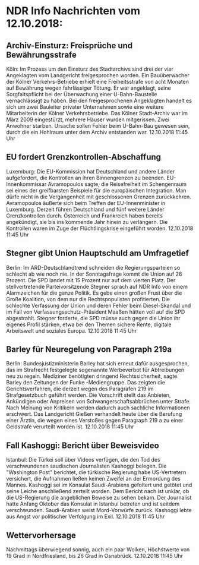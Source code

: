 # NDR Info Nachrichten vom 12.10.2018:


## Archiv-Einsturz: Freisprüche und Bewährungsstrafe
Köln: Im Prozess um den Einsturz des Stadtarchivs sind drei  der vier Angeklagten vom Landgericht freigesprochen worden. Ein Bauüberwacher der Kölner Verkehrs-Betriebe erhielt eine Freiheitsstrafe von acht Monaten auf Bewährung wegen fahrlässiger Tötung. Er war angeklagt, seine Sorgfaltspflicht bei der Überwachung einer U-Bahn-Baustelle vernachlässigt zu haben. Bei den freigesprochenen Angeklagten handelt es sich um zwei Bauleiter privater Unternehmen sowie eine weitere Mitarbeiterin der Kölner Verkehrsbetriebe. Das Kölner Stadt-Archiv war im März 2009 eingestürzt, mehrere Häuser wurden mitgerissen. Zwei Anwohner starben. Ursache sollen Fehler beim U-Bahn-Bau gewesen sein, durch die ein Hohlraum unter dem Archiv entstanden war. 12.10.2018 11:45 Uhr 

## EU fordert Grenzkontrollen-Abschaffung
Luxemburg: Die EU-Kommission hat Deutschland und andere Länder aufgefordert, die Kontrollen an ihren Binnengrenzen zu beenden. EU-Innenkommissar Avramopoulos sagte, die Reisefreiheit im Schengenraum sei eines der greifbarsten Beispiele für die europäischen Integration. Man dürfe nicht in die Vergangenheit mit geschlossenen Grenzen zurückkehren. Avramopoulos äußerte sich beim Treffen der EU-Innenminister in Luxemburg. Derzeit führen Deutschland und fünf weitere Länder Grenzkontrollen durch. Österreich und Frankreich haben bereits angekündigt, sie bis ins kommende Jahr hinein zu verlängern. Die Kontrollen waren im Zuge der Flüchtlingskrise eingeführt worden. 12.10.2018 11:45 Uhr 

## Stegner gibt Union Hauptschuld am Umfragetief
Berlin: Im ARD-Deutschlandtrend schneiden die Regierungsparteien so schlecht ab wie noch nie. In der Sonntagsfrage kommt die Union auf 26 Prozent. Die SPD landet mit 15 Prozent nur auf dem vierten Platz. Der stellvertretende Parteivorsitzende Stegner sprach auf NDR Info von einem Alarmzeichen für die ganze Politik. Es gebe einen großen Frust über die Große Koalition, von dem nur die Rechtspopulisten profitierten. Die schlechte Verfassung der Union und deren Fehler beim Diesel-Skandal und im Fall von Verfassungsschutz-Präsident Maaßen hätten voll auf die SPD abgestrahlt. Stegner forderte, die SPD müsse auch gegen die Union ihr eigenes Profil stärken, etwa bei den Themen sichere Rente, digitale Arbeitswelt und soziales Europa. 12.10.2018 11:45 Uhr 

## Barley für Neuregelung von Paragraph 219a
Berlin:	Bundesjustizministerin Barley hat sich erneut dafür ausgesprochen, das im Strafrecht festgelegte sogenannte Werbeverbot für Abtreibungen neu zu regeln. Mediziner benötigten dringend Rechtssicherheit, sagte Barley den Zeitungen der Funke -Mediengruppe. Das zeigten die Gerichtsverfahren, die derzeit wegen des Paragrafen 219 im Strafgesetzbuch geführt werden. Die Vorschrift stellt das Anbieten, Ankündigen oder Anpreisen von Schwangerschaftsabbrüchen unter Strafe. Nach Meinung von Kritikern werden dadurch  auch sachliche Informationen erschwert. Das Landgericht Gießen verhandelt heute über die Berufung einer Ärztin, die wegen eines Verstoßes gegen Paragraph 219 a zu einer Geldstrafe verurteilt worden ist. 12.10.2018 11:45 Uhr 

## Fall Kashoggi: Bericht über Beweisvideo
Istanbul:	Die Türkei soll über Videos verfügen, die den Tod des verschwundenen saudischen Journalisten Kashoggi belegen. Die "Washington Post" berichtet, die türkische Regierung habe US-Vertretern versichert, die Aufnahmen ließen keinen Zweifel an der Ermordung des Mannes. Kashoggi sei im Konsulat Saudi-Arabiens gefoltert und getötet und seine Leiche anschließend zerteilt worden. Dem Bericht nach ist unklar, ob die US-Regierung die angeblichen Beweise zu sehen bekam. Der Journalist hatte Anfang Oktober das Konsulat in Istanbul betreten und ist seitdem verschwunden. Saudi-Arabien weist Mord-Vorwürfe zurück. Kashoggi lebte aus Angst vor politischer Verfolgung im Exil. 12.10.2018 11:45 Uhr 

## Wettervorhersage
Nachmittags überwiegend sonnig, auch ein paar Wolken, Höchstwerte von 19 Grad in Nordfriesland, bis 26 Grad in Osnabrück. 12.10.2018 11:45 Uhr 
